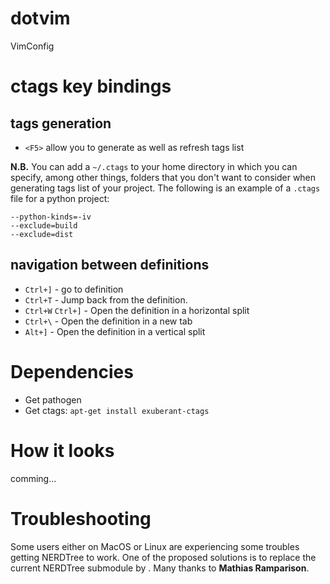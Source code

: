 # dotvim
VimConfig

# ctags key bindings
## tags generation
* `<F5>` allow you to generate as well as refresh tags list


<b>N.B.</b> You can add a `~/.ctags` to your home directory in which you can specify, among other things, folders that you don't want to consider when generating tags list of your project. The following is an example of a `.ctags` file for a python project:
```
--python-kinds=-iv
--exclude=build
--exclude=dist
```

## navigation between definitions
* `Ctrl+]` - go to definition
* `Ctrl+T` - Jump back from the definition.
* `Ctrl+W` `Ctrl+]` - Open the definition in a horizontal split
* `Ctrl+\` - Open the definition in a new tab
* `Alt+]` - Open the definition in a vertical split

# Dependencies
* Get pathogen
* Get ctags: `apt-get install exuberant-ctags`

# How it looks
comming...

# Troubleshooting
Some users either on MacOS or Linux are experiencing some troubles getting NERDTree to work. One of the proposed solutions is to replace the current NERDTree submodule by . Many thanks to <b>Mathias Ramparison</b>.
